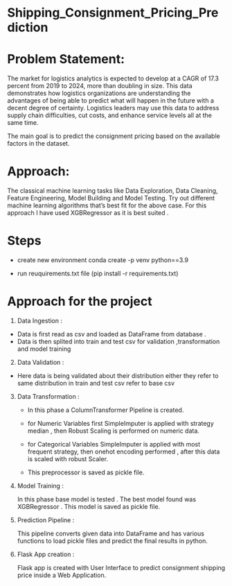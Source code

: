 # Shipping_Consignment_Pricing_Prediction

# Problem Statement:

The market for logistics analytics is expected to develop at a CAGR of 17.3 percent
from 2019 to 2024, more than doubling in size. This data demonstrates how logistics
organizations are understanding the advantages of being able to predict what will
happen in the future with a decent degree of certainty. Logistics leaders may use this
data to address supply chain difficulties, cut costs, and enhance service levels all at the
same time.

The main goal is to predict the consignment pricing based on the available factors in the
dataset.

# Approach:
The classical machine learning tasks like Data Exploration, Data Cleaning,
Feature Engineering, Model Building and Model Testing. Try out different machine
learning algorithms that’s best fit for the above case.
For this approach I have used XGBRegressor as it is best suited .

# Steps 

* create new environment 
    conda create -p venv python==3.9 

* run reuquirements.txt file (pip install -r requirements.txt)          


# Approach for the project

 1. Data Ingestion :

   * Data is first read as csv and loaded as DataFrame from database .
   * Data is then splited into train and test csv  for validation ,transformation and model training 

2.  Data Validation :

   * Here data is being validated about their distribution either they refer to same distribution in train and test csv refer to base csv 

3. Data Transformation :
   
    * In this phase a ColumnTransformer Pipeline is created.

    *  for Numeric Variables first SimpleImputer is applied with strategy median , then Robust  Scaling is performed on numeric data.
    
    * for Categorical Variables SimpleImputer is applied with most frequent strategy, then onehot encoding  performed , after this data is scaled with robust Scaler.
    
    * This preprocessor is saved as pickle file.


4.  Model Training :

    In this phase base model is tested . The best model found was XGBRegressor .
    This model is saved as pickle file.


5. Prediction Pipeline :

    This pipeline converts given data into DataFrame and has various functions to load pickle files and predict the final results in python.

6. Flask App creation :

    Flask app is created with User Interface to predict consignment shipping price inside a Web Application.



